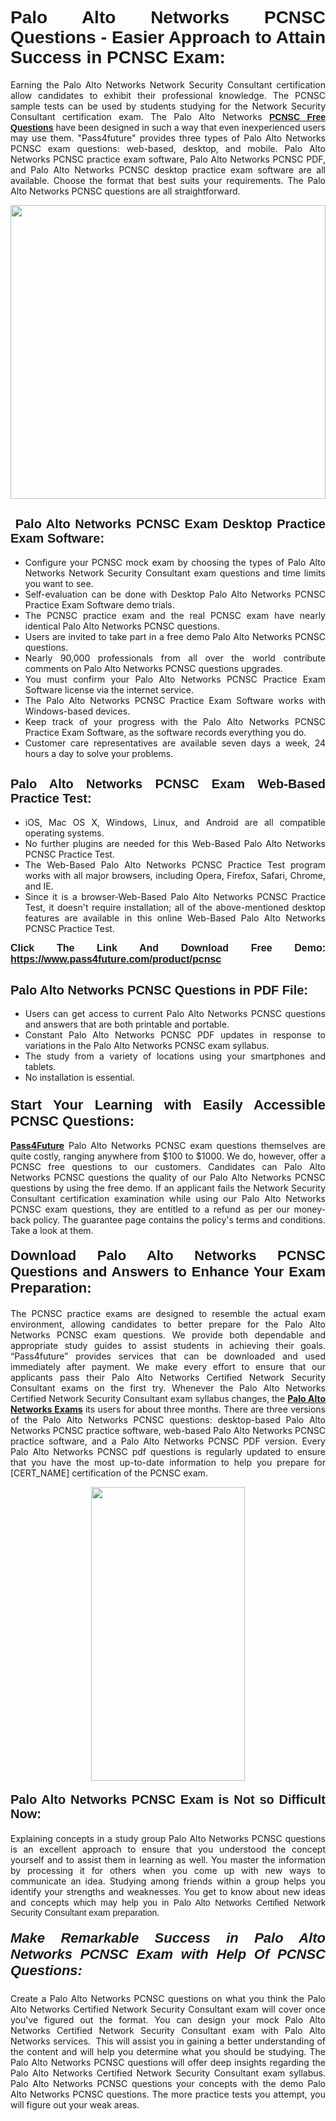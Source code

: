<h1 style="text-align: justify;"><span style="font-family:Tahoma,Geneva,sans-serif;"><strong>Palo Alto Networks PCNSC Questions - Easier Approach to Attain Success in PCNSC Exam:</strong></span></h1>

<p style="text-align: justify;">Earning the Palo Alto Networks Network Security Consultant certification allow candidates to exhibit their professional knowledge. The PCNSC sample tests can be used by students studying for the Network Security Consultant certification exam. The Palo Alto Networks <a href="https://www.pass4future.com/questions/palo-alto-networks/pcnsc" target="_blank"><span style="font-family:Tahoma,Geneva,sans-serif;"><strong>PCNSC Free Questions</strong></span></a> have been designed in such a way that even inexperienced users may use them. "Pass4future" provides three types of Palo Alto Networks PCNSC exam questions: web-based, desktop, and mobile. Palo Alto Networks PCNSC practice exam software, Palo Alto Networks PCNSC PDF, and Palo Alto Networks PCNSC desktop practice exam software are all available. Choose the format that best suits your requirements. The Palo Alto Networks PCNSC questions are all straightforward.</p>

<p style="text-align: justify;"><a href="https://www.pass4future.com/product/pcnsc" target="_blank"><img alt="" src="https://lh3.googleusercontent.com/pw/AM-JKLU5_aushiRQbaoUdVonD_1om6esFnUm_j21jdeI1V3aesz_ETcO2Y8QVj0ZamD1vJ__MzXKNoh3XzzrDTXgudBuMwEatvdphNwcixeZDIncATvFdVanIchOfqVuIJHbWkG03KYMH2pwXnb7WaAnvI3g=w1366-h490-no?authuser=0" style="width: 100%; height: 470px;" /></a></p>

<h2 style="text-align: justify;"><strong><span style="font-family:Tahoma,Geneva,sans-serif;"><span style="font-size:20px;"> Palo Alto Networks PCNSC Exam Desktop Practice Exam Software:</span></span></strong></h2>

<ul>
	<li style="text-align: justify;">Configure your PCNSC mock exam by choosing the types of Palo Alto Networks Network Security Consultant exam questions and time limits you want to see.</li>
	<li style="text-align: justify;">Self-evaluation can be done with Desktop Palo Alto Networks PCNSC Practice Exam Software demo trials.</li>
	<li style="text-align: justify;">The PCNSC practice exam and the real PCNSC exam have nearly identical Palo Alto Networks PCNSC questions.</li>
	<li style="text-align: justify;">Users are invited to take part in a free demo Palo Alto Networks PCNSC questions.</li>
	<li style="text-align: justify;">Nearly 90,000 professionals from all over the world contribute comments on Palo Alto Networks PCNSC questions upgrades.</li>
	<li style="text-align: justify;">You must confirm your Palo Alto Networks PCNSC Practice Exam Software license via the internet service.</li>
	<li style="text-align: justify;">The Palo Alto Networks PCNSC Practice Exam Software works with Windows-based devices.</li>
	<li style="text-align: justify;">Keep track of your progress with the Palo Alto Networks PCNSC Practice Exam Software, as the software records everything you do.</li>
	<li style="text-align: justify;">Customer care representatives are available seven days a week, 24 hours a day to solve your problems.</li>
</ul>

<h2 style="text-align: justify;"><span style="font-family:Tahoma,Geneva,sans-serif;"><strong><span style="font-size:20px;">Palo Alto Networks PCNSC Exam Web-Based Practice Test:</span></strong></span></h2>

<ul>
	<li style="text-align: justify;">iOS, Mac OS X, Windows, Linux, and Android are all compatible operating systems.</li>
	<li style="text-align: justify;">No further plugins are needed for this Web-Based Palo Alto Networks PCNSC Practice Test.</li>
	<li style="text-align: justify;">The Web-Based Palo Alto Networks PCNSC Practice Test program works with all major browsers, including Opera, Firefox, Safari, Chrome, and IE.</li>
	<li style="text-align: justify;">Since it is a browser-Web-Based Palo Alto Networks PCNSC Practice Test, it doesn't require installation; all of the above-mentioned desktop features are available in this online Web-Based Palo Alto Networks PCNSC Practice Test.</li>
</ul>

<p style="text-align: justify;"><span style="font-family:Tahoma,Geneva,sans-serif;"><span style="font-size:16px;"><strong>Click The Link And Download Free Demo:</strong></span></span> <a href="https://www.pass4future.com/product/pcnsc" target="_blank"><span style="font-family:Tahoma,Geneva,sans-serif;"><span style="font-size:16px;"><strong>https://www.pass4future.com/product/pcnsc</strong></span></span></a></p>

<h2 style="text-align: justify;"><strong><span style="font-family:Tahoma,Geneva,sans-serif;"><span style="font-size:20px;">Palo Alto Networks PCNSC Questions in PDF File:</span></span></strong></h2>

<ul>
	<li style="text-align: justify;">Users can get access to current Palo Alto Networks PCNSC questions and answers that are both printable and portable.</li>
	<li style="text-align: justify;">Constant Palo Alto Networks PCNSC PDF updates in response to variations in the Palo Alto Networks PCNSC exam syllabus.</li>
	<li style="text-align: justify;">The study from a variety of locations using your smartphones and tablets.</li>
	<li style="text-align: justify;">No installation is essential.</li>
</ul>

<h3 style="text-align: justify;"><span style="font-family:Tahoma,Geneva,sans-serif;"><strong><span style="font-size:22px;">Start Your Learning with Easily Accessible PCNSC Questions:</span></strong></span></h3>

<p style="text-align: justify;"><strong><a href="https://www.pass4future.com/" target="_blank">Pass4Future</a></strong> Palo Alto Networks PCNSC exam questions themselves are quite costly, ranging anywhere from $100 to $1000. We do, however, offer a PCNSC free questions to our customers. Candidates can Palo Alto Networks PCNSC questions the quality of our Palo Alto Networks PCNSC questions by using the free demo. If an applicant fails the Network Security Consultant certification examination while using our Palo Alto Networks PCNSC exam questions, they are entitled to a refund as per our money-back policy. The guarantee page contains the policy's terms and conditions. Take a look at them.</p>

<h4 style="text-align: justify;"><strong><span style="font-family:Tahoma,Geneva,sans-serif;"><span style="font-size:22px;">Download Palo Alto Networks PCNSC Questions and Answers to Enhance Your Exam Preparation:</span></span></strong></h4>

<p style="text-align: justify;">The PCNSC practice exams are designed to resemble the actual exam environment, allowing candidates to better prepare for the Palo Alto Networks PCNSC exam questions. We provide both dependable and appropriate study guides to assist students in achieving their goals. “Pass4future” provides services that can be downloaded and used immediately after payment. We make every effort to ensure that our applicants pass their Palo Alto Networks Certified Network Security Consultant exams on the first try. Whenever the Palo Alto Networks Certified Network Security Consultant exam syllabus changes, the <strong><a href="https://www.pass4future.com/paloalto-networks" target="_blank">Palo Alto Networks Exams</a></strong> its users for about three months. There are three versions of the Palo Alto Networks PCNSC questions: desktop-based Palo Alto Networks PCNSC practice software, web-based Palo Alto Networks PCNSC practice software, and a Palo Alto Networks PCNSC PDF version. Every Palo Alto Networks PCNSC pdf questions is regularly updated to ensure that you have the most up-to-date information to help you prepare for [CERT_NAME] certification of the PCNSC exam.</p>

<p style="text-align: center;"><a href="https://www.pass4future.com/product/pcnsc" target="_blank"><img alt="" src="https://lh3.googleusercontent.com/pw/AM-JKLV3yUm3jiqqIo1xIsj1VJ_UeysYexQY-pRYO0rIFl3vg11QZioN-gzffpw2AfKqFynWuvoXOreWrWS0swpr4xmOSWfwII2jvatteuqrfxiWGFBSHPiZUCoi33jqeymK5dmu-0enyX6tayRCAMHw05jv=s617-no?authuser=0" style="width: 70%; height: 470px;" /></a></p>

<h4 style="text-align: justify;"><strong><span style="font-family:Tahoma,Geneva,sans-serif;"><span style="font-size:20px;">Palo Alto Networks PCNSC Exam is Not so Difficult Now:</span></span></strong></h4>

<p style="text-align: justify;">Explaining concepts in a study group Palo Alto Networks PCNSC questions is an excellent approach to ensure that you understood the concept yourself and to assist them in learning as well. You master the information by processing it for others when you come up with new ways to communicate an idea. Studying among friends within a group helps you identify your strengths and weaknesses. You get to know about new ideas and concepts <span style="font-family:Tahoma,Geneva,sans-serif;">which may help you in Palo Alto Networks Certified Network Security Consultant exam preparation.</span></p>

<h5 style="text-align: justify;"><span style="font-family:Tahoma,Geneva,sans-serif;"><span style="font-size:22px;"><strong>Make Remarkable Success in Palo Alto Networks PCNSC Exam with Help Of PCNSC Questions:</strong></span></span></h5>

<p style="text-align: justify;">Create a Palo Alto Networks PCNSC questions on what you think the Palo Alto Networks Certified Network Security Consultant exam will cover once you've figured out the format. You can design your mock Palo Alto Networks Certified Network Security Consultant exam with Palo Alto Networks services.  This will assist you in gaining a better understanding of the content and will help you determine what you should be studying. The Palo Alto Networks PCNSC questions will offer deep insights regarding the Palo Alto Networks Certified Network Security Consultant exam syllabus. Palo Alto Networks PCNSC questions your concepts with the demo Palo Alto Networks PCNSC questions. The more practice tests you attempt, you will figure out your weak areas.</p>
